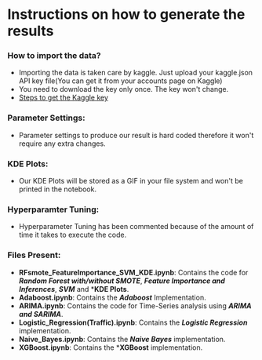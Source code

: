 # Instructions on how to generate the results

### How to import the data?
- Importing the data is taken care by kaggle. Just upload your kaggle.json API key file(You can get it from your accounts page on Kaggle)
- You need to download the key only once. The key won't change.
- [Steps to get the Kaggle key](https://jovian.ai/forum/t/what-is-kaggle-api-key-how-to-get-my-kaggle-key/17721)

### Parameter Settings:
- Parameter settings to produce our result is hard coded therefore it won't require any extra changes.

### KDE Plots:
- Our KDE Plots will be stored as a GIF in your file system and won't be printed in the notebook.

### Hyperparamter Tuning:
- Hyperparameter Tuning has been commented because of the amount of time it takes to execute the code.

### Files Present:
- **RFsmote_FeatureImportance_SVM_KDE.ipynb**: Contains the code for ***Random Forest with/without SMOTE***, ***Feature Importance and Inferences***, ***SVM*** and ***KDE Plots**.
- **Adaboost.ipynb**: Contains the ***Adaboost*** Implementation.
- **ARIMA.ipynb**: Contains the code for Time-Series analysis using ***ARIMA and SARIMA***.
- **Logistic_Regression(Traffic).ipynb**: Contains the ***Logistic Regression*** implementation.
- **Naive_Bayes.ipynb**: Contains the ***Naive Bayes*** implementation.
- **XGBoost.ipynb**: Contains the ***XGBoost** implementation.
